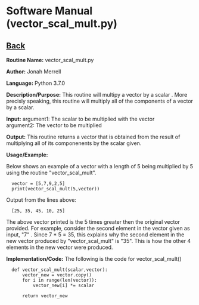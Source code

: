 # Software Manual (vector_scal_mult.py)

## [Back](softwaremanual.md)

**Routine Name:**           vector_scal_mult.py

**Author:** Jonah Merrell

**Language:** Python 3.7.0

**Description/Purpose:** This routine will multipy a vector by a scalar . More precisly speaking, this
 routine will multiply all of the components of a vector by a scalar.

**Input:** argument1: The scalar to be multiplied with the vector<br>
		   argument2: The vector to be multiplied
		   
**Output:** This routine returns a vector that is obtained from the result of multiplying all of its
  componenents by the scalar given. 

**Usage/Example:**

Below shows an example of a vector with a length of 5 being multiplied by 5 using the routine
 "vector_scal_mult". 

      vector = [5,7,9,2,5]
      print(vector_scal_mult(5,vector))

Output from the lines above:

      [25, 35, 45, 10, 25]

The above vector printed is the 5 times greater then the original vector provided. For example, consider the second
 element in the vector given as input, "7" . Since 7 * 5 = 35, this explains why the second element
 in the new vector produced by "vector_scal_mult" is "35". This is how the other 4 elements in the new vector
 were produced.

**Implementation/Code:** The following is the code for vector_scal_mult()


      def vector_scal_mult(scalar,vector):
          vector_new = vector.copy()
          for i in range(len(vector)):
              vector_new[i] *= scalar
      
          return vector_new
